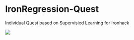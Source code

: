 # IronRegression-Quest
Individual Quest based on Supervisied Learning for Ironhack

![](https://github.com/goncalocostacarvalho/API_Project/blob/main/IronRegression-Quest.jpeg)
